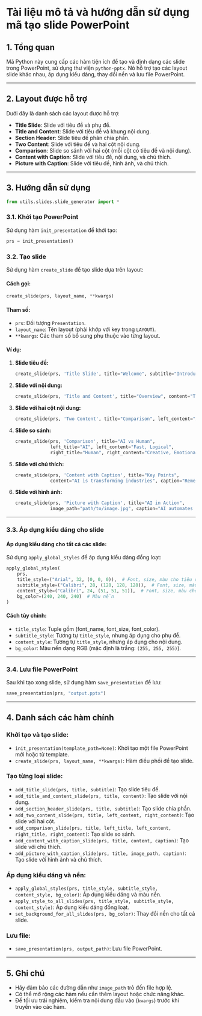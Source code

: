# Tài liệu mô tả và hướng dẫn sử dụng mã tạo slide PowerPoint

## **1. Tổng quan**

Mã Python này cung cấp các hàm tiện ích để tạo và định dạng các slide trong PowerPoint, sử dụng thư viện `python-pptx`.
Nó hỗ trợ tạo các layout slide khác nhau, áp dụng kiểu dáng, thay đổi nền và lưu file PowerPoint.

---

## **2. Layout được hỗ trợ**

Dưới đây là danh sách các layout được hỗ trợ:

- **Title Slide**: Slide với tiêu đề và phụ đề.
- **Title and Content**: Slide với tiêu đề và khung nội dung.
- **Section Header**: Slide tiêu đề phân chia phần.
- **Two Content**: Slide với tiêu đề và hai cột nội dung.
- **Comparison**: Slide so sánh với hai cột (mỗi cột có tiêu đề và nội dung).
- **Content with Caption**: Slide với tiêu đề, nội dung, và chú thích.
- **Picture with Caption**: Slide với tiêu đề, hình ảnh, và chú thích.

---

## **3. Hướng dẫn sử dụng**
```python
from utils.slides.slide_generator import *
```

### **3.1. Khởi tạo PowerPoint**

Sử dụng hàm `init_presentation` để khởi tạo:

```python
prs = init_presentation()
```

### **3.2. Tạo slide**

Sử dụng hàm `create_slide` để tạo slide dựa trên layout:

#### **Cách gọi:**

```python
create_slide(prs, layout_name, **kwargs)
```

#### **Tham số:**

- `prs`: Đối tượng `Presentation`.
- `layout_name`: Tên layout (phải khớp với key trong `LAYOUT`).
- `**kwargs`: Các tham số bổ sung phụ thuộc vào từng layout.

#### **Ví dụ:**

1. **Slide tiêu đề:**
   ```python
   create_slide(prs, 'Title Slide', title="Welcome", subtitle="Introduction to AI")
   ```

2. **Slide với nội dung:**
   ```python
   create_slide(prs, 'Title and Content', title="Overview", content="This is the content.")
   ```

3. **Slide với hai cột nội dung:**
   ```python
   create_slide(prs, 'Two Content', title="Comparison", left_content="Advantages", right_content="Disadvantages")
   ```

4. **Slide so sánh:**
   ```python
   create_slide(prs, 'Comparison', title="AI vs Human",
                left_title="AI", left_content="Fast, Logical",
                right_title="Human", right_content="Creative, Emotional")
   ```

5. **Slide với chú thích:**
   ```python
   create_slide(prs, 'Content with Caption', title="Key Points",
                content="AI is transforming industries", caption="Remember these key points.")
   ```

6. **Slide với hình ảnh:**
   ```python
   create_slide(prs, 'Picture with Caption', title="AI in Action",
                image_path="path/to/image.jpg", caption="AI automates tasks.")
   ```

---

### **3.3. Áp dụng kiểu dáng cho slide**

#### **Áp dụng kiểu dáng cho tất cả các slide:**

Sử dụng `apply_global_styles` để áp dụng kiểu dáng đồng loạt:

```python
apply_global_styles(
    prs,
    title_style=("Arial", 32, (0, 0, 0)),  # Font, size, màu cho tiêu đề
    subtitle_style=("Calibri", 28, (128, 128, 128)),  # Font, size, màu cho phụ đề
    content_style=("Calibri", 24, (51, 51, 51)),  # Font, size, màu cho nội dung
    bg_color=(240, 240, 240)  # Màu nền
)
```

#### **Cách tùy chỉnh:**

- `title_style`: Tuple gồm (font_name, font_size, font_color).
- `subtitle_style`: Tương tự `title_style`, nhưng áp dụng cho phụ đề.
- `content_style`: Tương tự `title_style`, nhưng áp dụng cho nội dung.
- `bg_color`: Màu nền dạng RGB (mặc định là trắng: `(255, 255, 255)`).

---

### **3.4. Lưu file PowerPoint**

Sau khi tạo xong slide, sử dụng hàm `save_presentation` để lưu:

```python
save_presentation(prs, "output.pptx")
```

---

## **4. Danh sách các hàm chính**

### **Khởi tạo và tạo slide:**

- `init_presentation(template_path=None)`: Khởi tạo một file PowerPoint mới hoặc từ template.
- `create_slide(prs, layout_name, **kwargs)`: Hàm điều phối để tạo slide.

### **Tạo từng loại slide:**

- `add_title_slide(prs, title, subtitle)`: Tạo slide tiêu đề.
- `add_title_and_content_slide(prs, title, content)`: Tạo slide với nội dung.
- `add_section_header_slide(prs, title, subtitle)`: Tạo slide chia phần.
- `add_two_content_slide(prs, title, left_content, right_content)`: Tạo slide với hai cột.
- `add_comparison_slide(prs, title, left_title, left_content, right_title, right_content)`: Tạo slide so sánh.
- `add_content_with_caption_slide(prs, title, content, caption)`: Tạo slide với chú thích.
- `add_picture_with_caption_slide(prs, title, image_path, caption)`: Tạo slide với hình ảnh và chú thích.

### **Áp dụng kiểu dáng và nền:**

- `apply_global_styles(prs, title_style, subtitle_style, content_style, bg_color)`: Áp dụng kiểu dáng và màu nền.
- `apply_style_to_all_slides(prs, title_style, subtitle_style, content_style)`: Áp dụng kiểu dáng đồng loạt.
- `set_background_for_all_slides(prs, bg_color)`: Thay đổi nền cho tất cả slide.

### **Lưu file:**

- `save_presentation(prs, output_path)`: Lưu file PowerPoint.

---

## **5. Ghi chú**

- Hãy đảm bảo các đường dẫn như `image_path` trỏ đến file hợp lệ.
- Có thể mở rộng các hàm nếu cần thêm layout hoặc chức năng khác.
- Để tối ưu trải nghiệm, kiểm tra nội dung đầu vào (`kwargs`) trước khi truyền vào các hàm.

